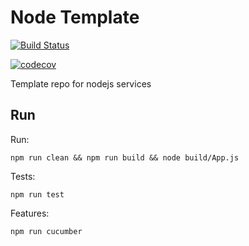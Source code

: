 # Node Template

[![Build Status](https://travis-ci.com/BookBnB/node-template.svg?token=ztzmYxxiK9M4zZcGZZzZ&branch=master)](https://travis-ci.com/BookBnB/node-template)

[![codecov](https://codecov.io/gh/BookBnB/node-template/branch/master/graph/badge.svg?token=4TF231UDNN)](https://codecov.io/gh/BookBnB/node-template)

Template repo for nodejs services

## Run

Run:

```
npm run clean && npm run build && node build/App.js
```

Tests:

```
npm run test
```

Features:

```
npm run cucumber
```
